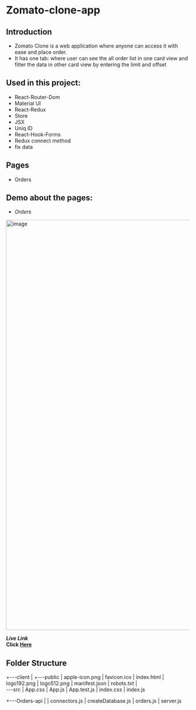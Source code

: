 # Zomato-clone-app

## Introduction
* Zomato Clone is a web application where anyone can access it with ease and place order.
* It has one tab: where user can see the all order list in one card view and filter the data in other card view by entering the limit and offset 

## Used in this project:
* React-Router-Dom
* Material UI
* React-Redux
* Store
* JSX
* Uniq ID
* React-Hook-Forms
* Redux connect method
* fix data

## Pages
* Orders

## Demo about the pages:
-  *Orders*
<img width="1120" alt="image" src="https://github.com/user-attachments/assets/7a41ab10-2377-4fa9-9756-b47365d9ac88">


*__Live Link__* <br/>
<b>Click [Here](https://zomato-clone-app-backend.netlify.app/)</b>

</hr>

## Folder Structure
+---client
|
+---public
|       apple-icon.png
|       favicon.ico
|       index.html
|       logo192.png
|       logo512.png
|       manifest.json
|       robots.txt
|       
\---src
    |   App.css
    |   App.js
    |   App.test.js
    |   index.css
    |   index.js

+---Orders-api
|
|   connectors.js
|   createDatabase.js
|   orders.js
|   server.js
